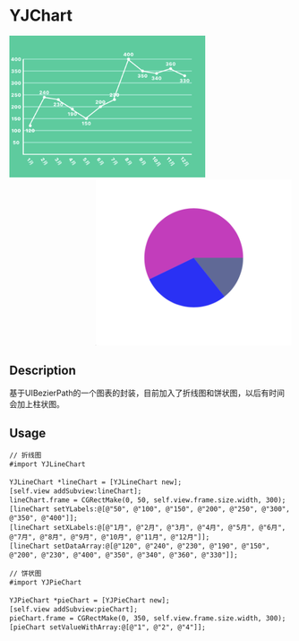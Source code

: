# YJChart
<div align="left">
<img src="https://github.com/yuejieee/YJChart/blob/master/%E6%8A%98%E7%BA%BF%E5%9B%BE.png" width=350/>
</div>
<div align="right">
<img src ="https://github.com/yuejieee/YJChart/blob/master/%E9%A5%BC%E7%8A%B6%E5%9B%BE.png" width=350/>
</div>

## Description
基于UIBezierPath的一个图表的封装，目前加入了折线图和饼状图，以后有时间会加上柱状图。

## Usage

```
// 折线图
#import YJLineChart

YJLineChart *lineChart = [YJLineChart new];
[self.view addSubview:lineChart];
lineChart.frame = CGRectMake(0, 50, self.view.frame.size.width, 300);
[lineChart setYLabels:@[@"50", @"100", @"150", @"200", @"250", @"300", @"350", @"400"]];
[lineChart setXLabels:@[@"1月", @"2月", @"3月", @"4月", @"5月", @"6月", @"7月", @"8月", @"9月", @"10月", @"11月", @"12月"]];
[lineChart setDataArray:@[@"120", @"240", @"230", @"190", @"150", @"200", @"230", @"400", @"350", @"340", @"360", @"330"]];

// 饼状图
#import YJPieChart

YJPieChart *pieChart = [YJPieChart new];
[self.view addSubview:pieChart];
pieChart.frame = CGRectMake(0, 350, self.view.frame.size.width, 300);
[pieChart setValueWithArray:@[@"1", @"2", @"4"]];
```
